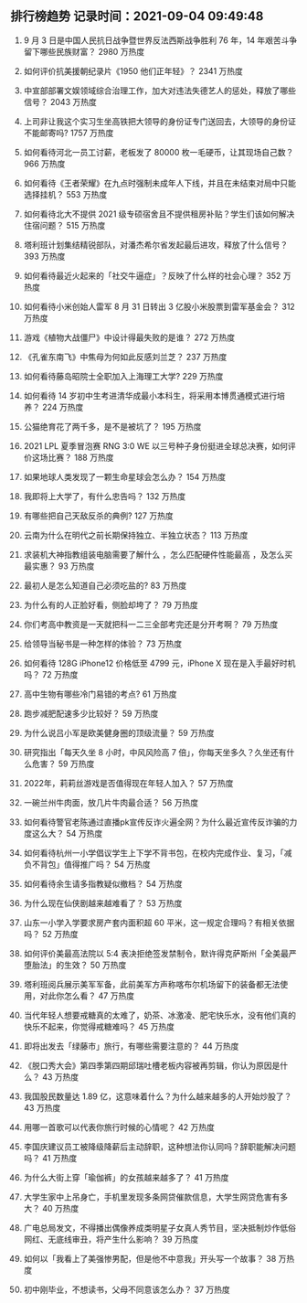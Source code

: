 
## 排行榜趋势 记录时间：2021-09-04 09:49:48
  
  1. 9 月 3 日是中国人民抗日战争暨世界反法西斯战争胜利 76 年，14 年艰苦斗争留下哪些民族财富？ 2980 万热度
    
  2. 如何评价抗美援朝纪录片《1950 他们正年轻》？ 2341 万热度
    
  3. 中宣部部署文娱领域综合治理工作，加大对违法失德艺人的惩处，释放了哪些信号？ 2043 万热度
    
  4. 上司非让我这个实习生坐高铁把大领导的身份证专门送回去，大领导的身份证不能邮寄吗? 1757 万热度
    
  5. 如何看待河北一员工讨薪，老板发了 80000 枚一毛硬币，让其现场自己数？ 966 万热度
    
  6. 如何看待《王者荣耀》在九点时强制未成年人下线，并且在未结束对局中只能选择挂机？ 553 万热度
    
  7. 如何看待北大不提供 2021 级专硕宿舍且不提供租房补贴？学生们该如何解决住宿问题？ 515 万热度
    
  8. 塔利班计划集结精锐部队，对潘杰希尔省发起最后进攻，释放了什么信号？ 393 万热度
    
  9. 如何看待最近火起来的「社交牛逼症」？反映了什么样的社会心理？ 352 万热度
    
  10. 如何看待小米创始人雷军 8 月 31 日转出 3 亿股小米股票到雷军基金会？ 312 万热度
    
  11. 游戏《植物大战僵尸》中设计得最失败的是谁？ 272 万热度
    
  12. 《孔雀东南飞》中焦母为何如此反感刘兰芝？ 237 万热度
    
  13. 如何看待藤岛昭院士全职加入上海理工大学? 229 万热度
    
  14. 如何看待 14 岁初中生考进清华成最小本科生，将采用本博贯通模式进行培养？ 224 万热度
    
  15. 公猫绝育花了两千多，是不是被坑了？ 195 万热度
    
  16. 2021 LPL 夏季冒泡赛 RNG 3:0 WE 以三号种子身份挺进全球总决赛，如何评价这场比赛？ 188 万热度
    
  17. 如果地球人类发现了一颗生命星球会怎么办？ 154 万热度
    
  18. 我即将上大学了，有什么忠告吗？ 132 万热度
    
  19. 有哪些把自己天敌反杀的典例? 127 万热度
    
  20. 云南为什么在明代之前长期保持独立、半独立状态？ 113 万热度
    
  21. 求装机大神指教组装电脑需要了解什么 ，怎么匹配硬件性能最高 ，及怎么买最实惠？ 93 万热度
    
  22. 最初人是怎么知道自己必须吃盐的? 83 万热度
    
  23. 为什么有的人正脸好看，侧脸却垮了？ 79 万热度
    
  24. 你们考高中教资是一天就把科一二三全部考完还是分开考啊？ 79 万热度
    
  25. 给领导当秘书是一种怎样的体验？ 73 万热度
    
  26. 如何看待 128G iPhone12 价格低至 4799 元，iPhone X 现在是入手最好时机吗？ 72 万热度
    
  27. 高中生物有哪些冷门易错的考点? 61 万热度
    
  28. 跑步减肥配速多少比较好？ 59 万热度
    
  29. 为什么说吕小军是欧美健身圈的顶级流量？ 59 万热度
    
  30. 研究指出「每天久坐 8 小时，中风风险高 7 倍」，你每天坐多久？久坐还有什么危害？ 59 万热度
    
  31. 2022年，莉莉丝游戏是否值得现在年轻人加入？ 57 万热度
    
  32. 一碗兰州牛肉面，放几片牛肉最合适？ 56 万热度
    
  33. 如何看待警官老陈通过直播pk宣传反诈火遍全网？为什么最近宣传反诈骗的力度这么大？ 54 万热度
    
  34. 如何看待杭州一小学倡议学生上下学不背书包，在校内完成作业、复习，「减负不背包」值得推广吗？ 54 万热度
    
  35. 如何看待余生请多指教疑似撤档？ 54 万热度
    
  36. 为什么现在仙侠剧越来越难看了？ 53 万热度
    
  37. 山东一小学入学要求房产套内面积超 60 平米，这一规定合理吗？有相关依据吗？ 52 万热度
    
  38. 如何评价美最高法院以 5:4 表决拒绝签发禁制令，默许得克萨斯州「全美最严堕胎法」的生效？ 50 万热度
    
  39. 塔利班阅兵展示美军军备，此前美军方声称喀布尔机场留下的装备都无法使用，对此你怎么看？ 47 万热度
    
  40. 当代年轻人想要戒糖真的太难了，奶茶、冰激凌、肥宅快乐水，没有他们真的快乐不起来，你觉得戒糖难吗？ 45 万热度
    
  41. 即将出发去「绿藤市」旅行，有哪些需要注意的？ 44 万热度
    
  42. 《脱口秀大会》第四季第四期邱瑞吐槽老板内容被再剪辑，你认为原因是什么？ 43 万热度
    
  43. 我国股民数量达 1.89 亿，这意味着什么？为什么越来越多的人开始炒股了？ 43 万热度
    
  44. 用哪一首歌可以代表你旅行时候的心情呢？ 42 万热度
    
  45. 李国庆建议员工被降级降薪后主动辞职，这种想法你认同吗？辞职能解决问题吗？ 41 万热度
    
  46. 为什么大街上穿「瑜伽裤」的女孩越来越多了？ 41 万热度
    
  47. 大学生家中上吊身亡，手机里发现多条网贷催款信息，大学生网贷危害有多大？ 40 万热度
    
  48. 广电总局发文，不得播出偶像养成类明星子女真人秀节目，坚决抵制炒作低俗网红、无底线审丑，将产生什么影响？ 39 万热度
    
  49. 如何以「我看上了美强惨男配，但是他不中意我」开头写一个故事？ 38 万热度
    
  50. 初中刚毕业，不想读书，父母不同意该怎么办？ 37 万热度
    
